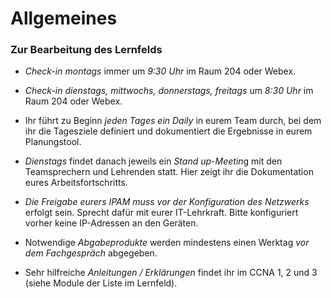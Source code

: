 # Allgemeines

### Zur Bearbeitung des Lernfelds

 * *Check-in montags* immer um *9:30 Uhr* im Raum 204 oder Webex.
 * *Check-in dienstags, mittwochs, donnerstags, freitags* um *8:30 Uhr* im Raum 204 oder Webex.
 * Ihr führt zu Beginn *jeden Tages ein Daily* in eurem Team durch, bei dem ihr die Tagesziele definiert und dokumentiert die Ergebnisse in eurem Planungstool.
 * *Dienstags* findet danach jeweils ein *Stand up-Meetin*g mit den Teamsprechern und Lehrenden statt. Hier zeigt ihr die Dokumentation eures Arbeitsfortschritts.

 * *Die Freigabe eurers IPAM muss vor der Konfiguration des Netzwerks* erfolgt sein. Sprecht dafür mit eurer IT-Lehrkraft. Bitte konfiguriert vorher keine IP-Adressen an den Geräten.
 * Notwendige *Abgabeprodukte* werden mindestens einen Werktag *vor dem Fachgespräch* abgegeben.
 * Sehr hilfreiche *Anleitungen / Erklärungen* findet ihr im CCNA 1, 2 und 3 (siehe Module der Liste im Lernfeld).
